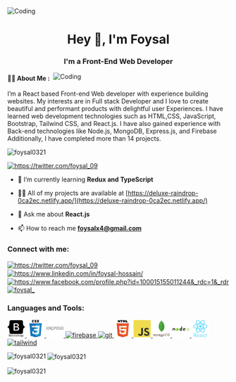 <img alt="Coding" width="1200" height="300" src="https://www.lambdatest.com/resources/images/news24.gif">
<h1 align="center">Hey 👋, I'm Foysal</h1>
<h3 align="center">I'm a Front-End Web Developer</h3>

<img align="right" alt="Coding" width="400" src="https://miro.medium.com/max/1360/0*7Q3yvSIv_t0ioJ-Z.gif">

<h4>👱‍♂️ About Me :</h2>

I’m a React based Front-end Web developer with experience building websites. My interests are in
Full stack Developer and I love to create beautiful and performant products with delightful user
Experiences.
I have learned web development technologies such as HTML,CSS,
JavaScript, Bootstrap, Tailwind CSS, and React.js. I have also gained experience with
Back-end technologies like Node.js, MongoDB, Express.js, and Firebase Additionally,
I have completed more than 14 projects.



<p align="left"> <img src="https://komarev.com/ghpvc/?username=foysal0321&label=Profile%20views&color=0e75b6&style=flat" alt="foysal0321" /> </p>

<p align="left"> <a href="https://twitter.com/https://twitter.com/foysal_09" target="blank"><img src="https://img.shields.io/twitter/follow/https://twitter.com/foysal_09?logo=twitter&style=for-the-badge" alt="https://twitter.com/foysal_09" /></a> </p>

- 🌱 I’m currently learning **Redux and TypeScript**

- 👨‍💻 All of my projects are available at [https://deluxe-raindrop-0ca2ec.netlify.app/](https://deluxe-raindrop-0ca2ec.netlify.app/)

- 💬 Ask me about **React.js**

- 📫 How to reach me **foysalx4@gmail.com**

<h3 align="left">Connect with me:</h3>
<p align="left">
<a href="https://twitter.com/https://twitter.com/foysal_09" target="blank"><img align="center" src="https://raw.githubusercontent.com/rahuldkjain/github-profile-readme-generator/master/src/images/icons/Social/twitter.svg" alt="https://twitter.com/foysal_09" height="30" width="40" /></a>
<a href="https://linkedin.com/in/https://www.linkedin.com/in/foysal-hossain/" target="blank"><img align="center" src="https://raw.githubusercontent.com/rahuldkjain/github-profile-readme-generator/master/src/images/icons/Social/linked-in-alt.svg" alt="https://www.linkedin.com/in/foysal-hossain/" height="30" width="40" /></a>
<a href="https://fb.com/https://www.facebook.com/profile.php?id=100015155011244&_rdc=1&_rdr" target="blank"><img align="center" src="https://raw.githubusercontent.com/rahuldkjain/github-profile-readme-generator/master/src/images/icons/Social/facebook.svg" alt="https://www.facebook.com/profile.php?id=100015155011244&_rdc=1&_rdr" height="30" width="40" /></a>
<a href="https://instagram.com/foysal_" target="blank"><img align="center" src="https://raw.githubusercontent.com/rahuldkjain/github-profile-readme-generator/master/src/images/icons/Social/instagram.svg" alt="foysal_" height="30" width="40" /></a>
</p>

<h3 align="left">Languages and Tools:</h3>
<p align="left"> <a href="https://getbootstrap.com" target="_blank" rel="noreferrer"> <img src="https://raw.githubusercontent.com/devicons/devicon/master/icons/bootstrap/bootstrap-plain-wordmark.svg" alt="bootstrap" width="40" height="40"/> </a> <a href="https://www.w3schools.com/css/" target="_blank" rel="noreferrer"> <img src="https://raw.githubusercontent.com/devicons/devicon/master/icons/css3/css3-original-wordmark.svg" alt="css3" width="40" height="40"/> </a> <a href="https://expressjs.com" target="_blank" rel="noreferrer"> <img src="https://raw.githubusercontent.com/devicons/devicon/master/icons/express/express-original-wordmark.svg" alt="express" width="40" height="40"/> </a> <a href="https://firebase.google.com/" target="_blank" rel="noreferrer"> <img src="https://www.vectorlogo.zone/logos/firebase/firebase-icon.svg" alt="firebase" width="40" height="40"/> </a> <a href="https://git-scm.com/" target="_blank" rel="noreferrer"> <img src="https://www.vectorlogo.zone/logos/git-scm/git-scm-icon.svg" alt="git" width="40" height="40"/> </a> <a href="https://www.w3.org/html/" target="_blank" rel="noreferrer"> <img src="https://raw.githubusercontent.com/devicons/devicon/master/icons/html5/html5-original-wordmark.svg" alt="html5" width="40" height="40"/> </a> <a href="https://developer.mozilla.org/en-US/docs/Web/JavaScript" target="_blank" rel="noreferrer"> <img src="https://raw.githubusercontent.com/devicons/devicon/master/icons/javascript/javascript-original.svg" alt="javascript" width="40" height="40"/> </a> <a href="https://www.mongodb.com/" target="_blank" rel="noreferrer"> <img src="https://raw.githubusercontent.com/devicons/devicon/master/icons/mongodb/mongodb-original-wordmark.svg" alt="mongodb" width="40" height="40"/> </a> <a href="https://nodejs.org" target="_blank" rel="noreferrer"> <img src="https://raw.githubusercontent.com/devicons/devicon/master/icons/nodejs/nodejs-original-wordmark.svg" alt="nodejs" width="40" height="40"/> </a> <a href="https://reactjs.org/" target="_blank" rel="noreferrer"> <img src="https://raw.githubusercontent.com/devicons/devicon/master/icons/react/react-original-wordmark.svg" alt="react" width="40" height="40"/> </a> <a href="https://tailwindcss.com/" target="_blank" rel="noreferrer"> <img src="https://www.vectorlogo.zone/logos/tailwindcss/tailwindcss-icon.svg" alt="tailwind" width="40" height="40"/> </a> </p>

<p><img align="left" src="https://github-readme-stats.vercel.app/api/top-langs?username=foysal0321&show_icons=true&locale=en&layout=compact" alt="foysal0321" /></p>

<p>&nbsp;<img align="center" src="https://github-readme-stats.vercel.app/api?username=foysal0321&show_icons=true&locale=en" alt="foysal0321" /></p>

<p><img align="center" src="https://github-readme-streak-stats.herokuapp.com/?user=foysal0321&" alt="foysal0321" /></p>
